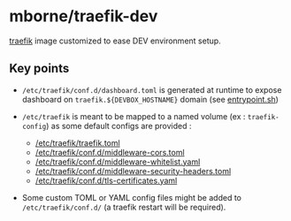 # mborne/traefik-dev

[traefik](https://doc.traefik.io/traefik/) image customized to ease DEV environment setup.

## Key points

* `/etc/traefik/conf.d/dashboard.toml` is generated at runtime to expose dashboard on `traefik.${DEVBOX_HOSTNAME}` domain (see [entrypoint.sh](entrypoint.sh))
* `/etc/traefik` is meant to be mapped to a named volume (ex : `traefik-config`) as some default configs are provided :

  * [/etc/traefik/traefik.toml](config/traefik.toml)
  * [/etc/traefik/conf.d/middleware-cors.toml](config/conf.d/middleware-cors.yaml)
  * [/etc/traefik/conf.d/middleware-whitelist.yaml](config/conf.d/middleware-whitelist.yaml)
  * [/etc/traefik/conf.d/middleware-security-headers.toml](config/conf.d/middleware-security-headers.yaml)
  * [/etc/traefik/conf.d/tls-certificates.yaml](config/conf.d/tls-certificates.yaml)

* Some custom TOML or YAML config files might be added to `/etc/traefik/conf.d/` (a traefik restart will be required).


